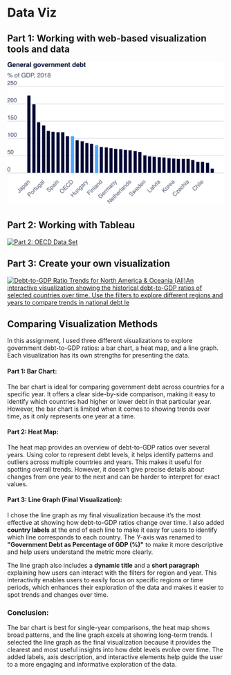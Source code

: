 # Data Viz
## Part 1: Working with web-based visualization tools and data
<img src="Part1.png" alt="Government Debt Bar Chart" width="500" />



## Part 2: Working with Tableau 
<div class='tableauPlaceholder' id='viz1725845893449' style='position: relative'><noscript><a href='#'><img alt='Part 2: OECD Data Set ' src='https:&#47;&#47;public.tableau.com&#47;static&#47;images&#47;OE&#47;OECDDataset&#47;Part2OECDDataSet&#47;1_rss.png' style='border: none' /></a></noscript><object class='tableauViz'  style='display:none;'><param name='host_url' value='https%3A%2F%2Fpublic.tableau.com%2F' /> <param name='embed_code_version' value='3' /> <param name='site_root' value='' /><param name='name' value='OECDDataset&#47;Part2OECDDataSet' /><param name='tabs' value='no' /><param name='toolbar' value='yes' /><param name='static_image' value='https:&#47;&#47;public.tableau.com&#47;static&#47;images&#47;OE&#47;OECDDataset&#47;Part2OECDDataSet&#47;1.png' /> <param name='animate_transition' value='yes' /><param name='display_static_image' value='yes' /><param name='display_spinner' value='yes' /><param name='display_overlay' value='yes' /><param name='display_count' value='yes' /><param name='language' value='en-US' /><param name='filter' value='publish=yes' /></object></div>               
<script type='text/javascript'>                   
  var divElement = document.getElementById('viz1725845893449');                    
  var vizElement = divElement.getElementsByTagName('object')[0];                    
  vizElement.style.width='100%';vizElement.style.height=(divElement.offsetWidth*0.75)+'px';                    
  var scriptElement = document.createElement('script');                   
  scriptElement.src = 'https://public.tableau.com/javascripts/api/viz_v1.js';                  
  vizElement.parentNode.insertBefore(scriptElement, vizElement);              
</script>




## Part 3: Create your own visualization
<div class='tableauPlaceholder' id='viz1725850514101' style='position: relative'><noscript><a href='#'><img alt='Debt-to-GDP Ratio Trends for North America &amp; Oceania (All)An interactive visualization showing the historical debt-to-GDP ratios of selected countries over time. Use the filters to explore different regions and years to compare trends in national debt le ' src='https:&#47;&#47;public.tableau.com&#47;static&#47;images&#47;5M&#47;5MJHW7DT7&#47;1_rss.png' style='border: none' /></a></noscript><object class='tableauViz'  style='display:none;'><param name='host_url' value='https%3A%2F%2Fpublic.tableau.com%2F' /> <param name='embed_code_version' value='3' /> <param name='path' value='shared&#47;5MJHW7DT7' /> <param name='toolbar' value='yes' /><param name='static_image' value='https:&#47;&#47;public.tableau.com&#47;static&#47;images&#47;5M&#47;5MJHW7DT7&#47;1.png' /> <param name='animate_transition' value='yes' /><param name='display_static_image' value='yes' /><param name='display_spinner' value='yes' /><param name='display_overlay' value='yes' /><param name='display_count' value='yes' /><param name='language' value='en-US' /><param name='filter' value='publish=yes' /></object></div>              
<script type='text/javascript'>                   
  var divElement = document.getElementById('viz1725850514101');                   
  var vizElement = divElement.getElementsByTagName('object')[0];                   
  vizElement.style.width='100%';vizElement.style.height=(divElement.offsetWidth*0.75)+'px';                   
  var scriptElement = document.createElement('script');                   
  scriptElement.src = 'https://public.tableau.com/javascripts/api/viz_v1.js';                   
  vizElement.parentNode.insertBefore(scriptElement, vizElement);               
</script>



## Comparing Visualization Methods

In this assignment, I used three different visualizations to explore government debt-to-GDP ratios: a bar chart, a heat map, and a line graph. Each visualization has its own strengths for presenting the data.

#### Part 1: Bar Chart:
The bar chart is ideal for comparing government debt across countries for a specific year. It offers a clear side-by-side comparison, making it easy to identify which countries had higher or lower debt in that particular year. However, the bar chart is limited when it comes to showing trends over time, as it only represents one year at a time.

#### Part 2: Heat Map:
The heat map provides an overview of debt-to-GDP ratios over several years. Using color to represent debt levels, it helps identify patterns and outliers across multiple countries and years. This makes it useful for spotting overall trends. However, it doesn’t give precise details about changes from one year to the next and can be harder to interpret for exact values.

#### Part 3: Line Graph (Final Visualization):
I chose the line graph as my final visualization because it’s the most effective at showing how debt-to-GDP ratios change over time. I also added **country labels** at the end of each line to make it easy for users to identify which line corresponds to each country. The Y-axis was renamed to **"Government Debt as Percentage of GDP (%)"** to make it more descriptive and help users understand the metric more clearly.

The line graph also includes a **dynamic title** and a **short paragraph** explaining how users can interact with the filters for region and year. This interactivity enables users to easily focus on specific regions or time periods, which enhances their exploration of the data and makes it easier to spot trends and changes over time.

### Conclusion:
The bar chart is best for single-year comparisons, the heat map shows broad patterns, and the line graph excels at showing long-term trends. I selected the line graph as the final visualization because it provides the clearest and most useful insights into how debt levels evolve over time. The added labels, axis description, and interactive elements help guide the user to a more engaging and informative exploration of the data.
